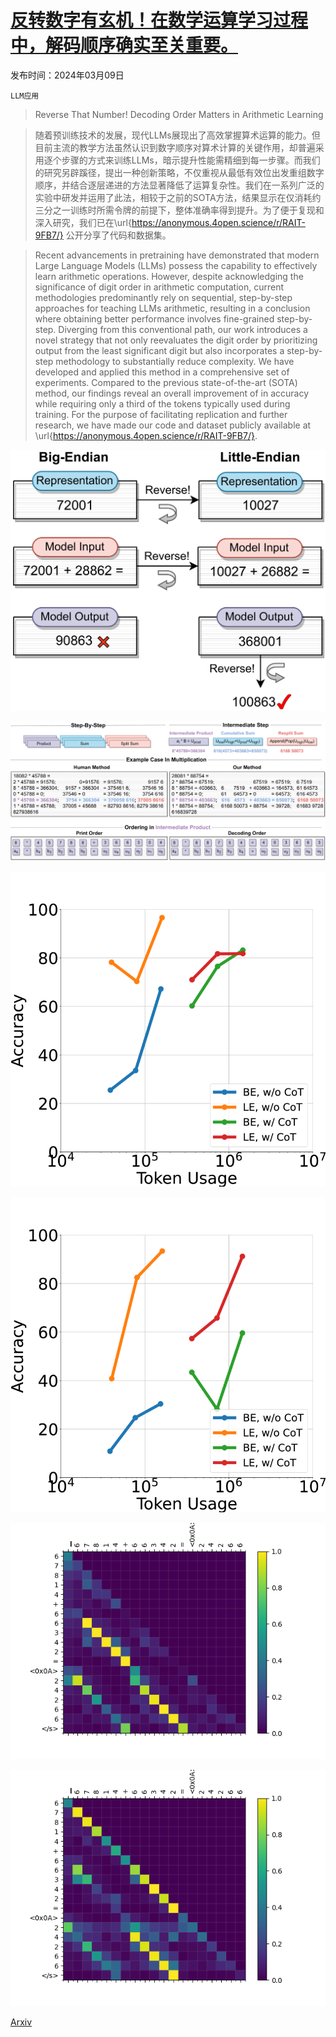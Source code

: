 # [反转数字有玄机！在数学运算学习过程中，解码顺序确实至关重要。](https://arxiv.org/abs/2403.05845)

发布时间：2024年03月09日

`LLM应用`

> Reverse That Number! Decoding Order Matters in Arithmetic Learning

> 随着预训练技术的发展，现代LLMs展现出了高效掌握算术运算的能力。但目前主流的教学方法虽然认识到数字顺序对算术计算的关键作用，却普遍采用逐个步骤的方式来训练LLMs，暗示提升性能需精细到每一步骤。而我们的研究另辟蹊径，提出一种创新策略，不仅重视从最低有效位出发重组数字顺序，并结合逐层递进的方法显著降低了运算复杂性。我们在一系列广泛的实验中研发并运用了此法，相较于之前的SOTA方法，结果显示在仅消耗约三分之一训练时所需令牌的前提下，整体准确率得到提升。为了便于复现和深入研究，我们已在\url{https://anonymous.4open.science/r/RAIT-9FB7/} 公开分享了代码和数据集。

> Recent advancements in pretraining have demonstrated that modern Large Language Models (LLMs) possess the capability to effectively learn arithmetic operations. However, despite acknowledging the significance of digit order in arithmetic computation, current methodologies predominantly rely on sequential, step-by-step approaches for teaching LLMs arithmetic, resulting in a conclusion where obtaining better performance involves fine-grained step-by-step. Diverging from this conventional path, our work introduces a novel strategy that not only reevaluates the digit order by prioritizing output from the least significant digit but also incorporates a step-by-step methodology to substantially reduce complexity. We have developed and applied this method in a comprehensive set of experiments. Compared to the previous state-of-the-art (SOTA) method, our findings reveal an overall improvement of in accuracy while requiring only a third of the tokens typically used during training. For the purpose of facilitating replication and further research, we have made our code and dataset publicly available at \url{https://anonymous.4open.science/r/RAIT-9FB7/}.

![反转数字有玄机！在数学运算学习过程中，解码顺序确实至关重要。](../../../paper_images/2403.05845/x1.png)

![反转数字有玄机！在数学运算学习过程中，解码顺序确实至关重要。](../../../paper_images/2403.05845/x2.png)

![反转数字有玄机！在数学运算学习过程中，解码顺序确实至关重要。](../../../paper_images/2403.05845/x3.png)

![反转数字有玄机！在数学运算学习过程中，解码顺序确实至关重要。](../../../paper_images/2403.05845/x4.png)

![反转数字有玄机！在数学运算学习过程中，解码顺序确实至关重要。](../../../paper_images/2403.05845/layer_14_7.png)

![反转数字有玄机！在数学运算学习过程中，解码顺序确实至关重要。](../../../paper_images/2403.05845/carry.jpg)

[Arxiv](https://arxiv.org/abs/2403.05845)